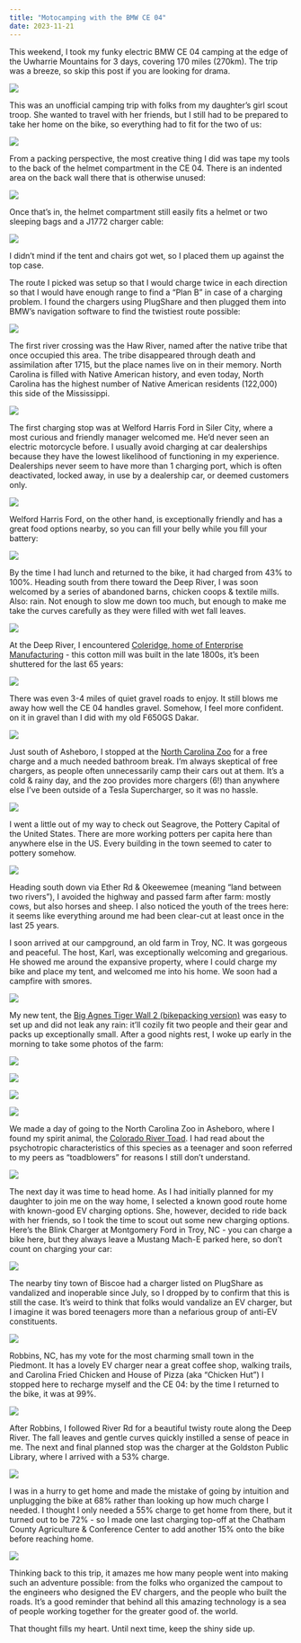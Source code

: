 ```yaml
---
title: "Motocamping with the BMW CE 04"
date: 2023-11-21
---
```

This weekend, I took my funky electric BMW CE 04 camping at the edge of the Uwharrie Mountains for 3 days, covering 170 miles (270km). The trip was a breeze, so skip this post if you are looking for drama.

![](https://lh7-us.googleusercontent.com/Yc4TgQRC5rQVV2YpB-e8lIHSbq4_FkZjo7Xg-2fyY0HmshATmloYfWRgo8YzUqe7_QT-ERC3zHv7RIuxsE77-7bvLWAtwke7IqFhIY6p3U2Dus4xTOxT3bHMk4i8s4jySumVTFONmEmNmlnfFaI6R-g)

<!--more-->

This was an unofficial camping trip with folks from my daughter’s girl scout troop. She wanted to travel with her friends, but I still had to be prepared to take her home on the bike, so everything had to fit for the two of us:

![](https://i.snap.as/muZaam1b.png)

From a packing perspective, the most creative thing I did was tape my tools to the back of the helmet compartment in the CE 04. There is an indented area on the back wall there that is otherwise unused:

![](https://i.snap.as/33ChGaLa.jpg)

Once that’s in, the helmet compartment still easily fits a helmet or two sleeping bags and a J1772 charger cable:

![](https://i.snap.as/D5GDXs36.jpg)

I didn’t mind if the tent and chairs got wet, so I placed them up against the top case.

The route I picked was setup so that I would charge twice in each direction so that I would have enough range to find a “Plan B” in case of a charging problem.  I found the chargers using PlugShare and then plugged them into BMW’s navigation software to find the twistiest route possible:

![](https://lh7-us.googleusercontent.com/8i9AKoBIXsuBJmsDurX4ryC0znXZeVc4nq0vEE7nj6Ku9K4g8yJUfKL7VnLtuo2MukyP02s2venwKyXVDKjVgNhQnzFvfMjRNVFMWjzy8e1SRFpu1ysTAEgYV2plDgYJXHFdWLWZJdUIWXhQQlGJjLA)

The first river crossing was the Haw River, named after the native tribe that once occupied this area. The tribe disappeared through death and assimilation after 1715, but the place names live on in their memory. North Carolina is filled with Native American history, and even today, North Carolina has the highest number of Native American residents (122,000) this side of the Mississippi.

![](https://i.snap.as/xmbebIjJ.jpg)

The first charging stop was at Welford Harris Ford in Siler City, where a most curious and friendly manager welcomed me. He’d never seen an electric motorcycle before. I usually avoid charging at car dealerships because they have the lowest likelihood of functioning in my experience. Dealerships never seem to have more than 1 charging port, which is often deactivated, locked away, in use by a dealership car, or deemed customers only.

![](https://i.snap.as/4M3MR8Qv.jpg)

Welford Harris Ford, on the other hand, is exceptionally friendly and has a great food options nearby, so you can fill your belly while you fill your battery:

![](https://i.snap.as/3V9mYXU0.jpg)

By the time I had lunch and returned to the bike, it had charged from 43% to 100%. Heading south from there toward the Deep River, I was soon welcomed by a series of abandoned barns, chicken coops & textile mills. Also: rain. Not enough to slow me down too much, but enough to make me take the curves carefully as they were filled with wet fall leaves.

![](https://i.snap.as/Y1O6nh5j.jpg)

At the Deep River, I encountered [Coleridge, home of Enterprise Manufacturing](https://northcarolinahistory.org/encyclopedia/coleridge/) - this cotton mill was built in the late 1800s, it’s been shuttered for the last 65 years:

![](https://i.snap.as/Mpk3O6mH.jpg)

There was even 3-4 miles of quiet gravel roads to enjoy. It still blows me away how well the CE 04 handles gravel. Somehow, I feel more confident. on it in gravel than I did with my old F650GS Dakar.

![](https://i.snap.as/W6CDwhTQ.jpg)

Just south of Asheboro, I stopped at the [North Carolina Zoo](https://www.nczoo.org/) for a free charge and a much needed bathroom break. I’m always skeptical of free chargers, as people often unnecessarily camp their cars out at them. It’s a cold & rainy day, and the zoo provides more chargers (6!) than anywhere else I’ve been outside of a Tesla Supercharger, so it was no hassle.

![](https://i.snap.as/GosO7sNb.jpg)

I went a little out of my way to check out Seagrove, the Pottery Capital of the United States. There are more working potters per capita here than anywhere else in the US. Every building in the town seemed to cater to pottery somehow.

![](https://i.snap.as/tnM4aek6.jpg)

Heading south down via Ether Rd & Okeewemee (meaning “land between two rivers”), I avoided the highway and passed farm after farm: mostly cows, but also horses and sheep. I also noticed the youth of the trees here: it seems like everything around me had been clear-cut at least once in the last 25 years.

I soon arrived at our campground, an old farm in Troy, NC. It was gorgeous and peaceful. The host, Karl, was exceptionally welcoming and gregarious. He showed me around the expansive property, where I could charge my bike and place my tent, and welcomed me into his home. We soon had a campfire with smores.

![](https://i.snap.as/G2sFIzYC.jpg)

My new tent, the [Big Agnes Tiger Wall 2 (bikepacking version)](https://www.bigagnes.com/collections/tiger-wall-ul-bikepack-solution-dye-series/products/tiger-wall-ul-2-bikepack) was easy to set up and did not leak any rain: it’ll cozily fit two people and their gear and packs up exceptionally small. After a good nights rest, I woke up early in the morning to take some photos of the farm:

![](https://i.snap.as/krevJcfT.jpg)

![](https://i.snap.as/xAmnfPXu.jpg)

![](https://i.snap.as/UNVOPSHU.jpg)

![](https://i.snap.as/nzcQH2Om.jpg)

We made a day of going to the North Carolina Zoo in Asheboro, where I found my spirit animal, the [Colorado River Toad](https://en.wikipedia.org/wiki/Colorado_River_toad). I had read about the psychotropic characteristics of this species as a teenager and soon referred to my peers as “toadblowers” for reasons I still don’t understand.

![](https://i.snap.as/tb0m8AiH.jpg)

The next day it was time to head home. As I had initially planned for my daughter to join me on the way home, I selected a known good route home with known-good EV charging options. She, however, decided to ride back with her friends, so I took the time to scout out some new charging options. Here’s the Blink Charger at Montgomery Ford in Troy, NC - you can charge a bike here, but they always leave a Mustang Mach-E parked here, so don’t count on charging your car:

![](https://i.snap.as/W1EJkKwG.jpg)

The nearby tiny town of Biscoe had a charger listed on PlugShare as vandalized and inoperable since July, so I dropped by to confirm that this is still the case. It’s weird to think that folks would vandalize an EV charger, but I imagine it was bored teenagers more than a nefarious group of anti-EV constituents.

![](https://i.snap.as/6YxzIJse.jpg)

Robbins, NC, has my vote for the most charming small town in the Piedmont. It has a lovely EV  charger near a great coffee shop, walking trails, and Carolina Fried Chicken and House of Pizza (aka “Chicken Hut”) I stopped here to recharge myself and the CE 04: by the time I returned to the bike, it was at 99%.

![](https://i.snap.as/7Y5taLgW.jpg)

After Robbins, I followed River Rd for a beautiful twisty route along the Deep River. The fall leaves and gentle curves quickly instilled a sense of peace in me. The next and final planned stop was the charger at the Goldston Public Library, where I arrived with a 53% charge.

![](https://i.snap.as/tp3kW1aH.jpg)

I was in a hurry to get home and made the mistake of going by intuition and unplugging the bike at 68% rather than looking up how much charge I needed. I thought I only needed a 55% charge to get home from there, but it turned out to be 72% - so I made one last charging top-off at the Chatham County Agriculture & Conference Center to add another 15% onto the bike before reaching home.

![](https://i.snap.as/4M06wfSN.jpg)

Thinking back to this trip, it amazes me how many people went into making such an adventure possible: from the folks who organized the campout to the engineers who designed the EV chargers, and the people who built the roads. It’s a good reminder that behind all this amazing technology is a sea of people working together for the greater good of. the world.

That thought fills my heart. Until next time, keep the shiny side up.